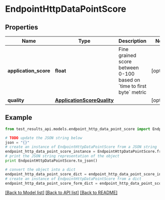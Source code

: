 # EndpointHttpDataPointScore


## Properties
Name | Type | Description | Notes
------------ | ------------- | ------------- | -------------
**application_score** | **float** | Fine grained score between 0-100 based on &#x60;time to first byte&#x60; metric | [optional] 
**quality** | [**ApplicationScoreQuality**](ApplicationScoreQuality.md) |  | [optional] 

## Example

```python
from test_results_api.models.endpoint_http_data_point_score import EndpointHttpDataPointScore

# TODO update the JSON string below
json = "{}"
# create an instance of EndpointHttpDataPointScore from a JSON string
endpoint_http_data_point_score_instance = EndpointHttpDataPointScore.from_json(json)
# print the JSON string representation of the object
print EndpointHttpDataPointScore.to_json()

# convert the object into a dict
endpoint_http_data_point_score_dict = endpoint_http_data_point_score_instance.to_dict()
# create an instance of EndpointHttpDataPointScore from a dict
endpoint_http_data_point_score_form_dict = endpoint_http_data_point_score.from_dict(endpoint_http_data_point_score_dict)
```
[[Back to Model list]](../README.md#documentation-for-models) [[Back to API list]](../README.md#documentation-for-api-endpoints) [[Back to README]](../README.md)


